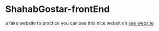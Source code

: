 # ShahabGostar-frontEnd
a fake website to practice
you can see this nice websit on 
[see website](https://rezasnai.github.io/ShahabGostar-frontEnd-/index.html)
